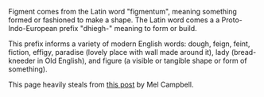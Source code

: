 Figment comes from the Latin word "figmentum", meaning something formed or fashioned to make a shape.  The Latin word comes a a Proto-Indo-European prefix "dhiegh-" meaning to form or build.

This prefix informs a variety of modern English words: dough, feign, feint, fiction, effigy, paradise (lovely place with wall made around it), lady (bread-kneeder in Old English), and figure (a visible or tangible shape or form of something).

This page heavily steals from [this post](https://aus.social/@incrediblemelk/110732604018583991) by Mel Campbell.